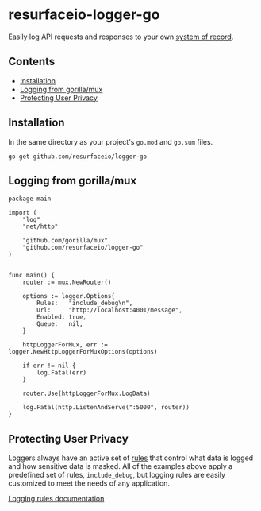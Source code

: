# resurfaceio-logger-go
Easily log API requests and responses to your own [system of record](https://resurface.io).

## Contents

<ul>
  <li><a href="#installation">Installation</a></li>
  <li><a href="#logging_from_mux">Logging from gorilla/mux</a></li>
  <li><a href="#privacy">Protecting User Privacy</a></li>
</ul>

<a name="installation"/>

## Installation

In the same directory as your project's `go.mod` and `go.sum` files.

```
go get github.com/resurfaceio/logger-go
```

<a name="logging_from_mux"/>

## Logging from gorilla/mux

```golang
package main

import (
	"log"
	"net/http"

	"github.com/gorilla/mux"
	"github.com/resurfaceio/logger-go"
)


func main() {
	router := mux.NewRouter()
  
	options := logger.Options{
		Rules:   "include_debug\n",
		Url:     "http://localhost:4001/message",
		Enabled: true,
		Queue:   nil,
	}

	httpLoggerForMux, err := logger.NewHttpLoggerForMuxOptions(options)

	if err != nil {
		log.Fatal(err)
	}

	router.Use(httpLoggerForMux.LogData)

	log.Fatal(http.ListenAndServe(":5000", router))
}
```

<a name="privacy"/>

## Protecting User Privacy

Loggers always have an active set of <a href="https://resurface.io/rules.html">rules</a> that control what data is logged
and how sensitive data is masked. All of the examples above apply a predefined set of rules, `include_debug`,
but logging rules are easily customized to meet the needs of any application.

<a href="https://resurface.io/rules.html">Logging rules documentation</a>
